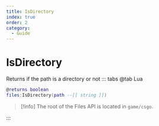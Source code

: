 ```yaml
---
title: IsDirectory
index: true
order: 2
category:
  - Guide
---
```


# IsDirectory
Returns if the path is a directory or not
::: tabs
@tab Lua
```lua
@returns boolean
files:IsDirectory(path --[[ string ]])
```
> [!info]
> The root of the Files API is located in `game/csgo`.

:::